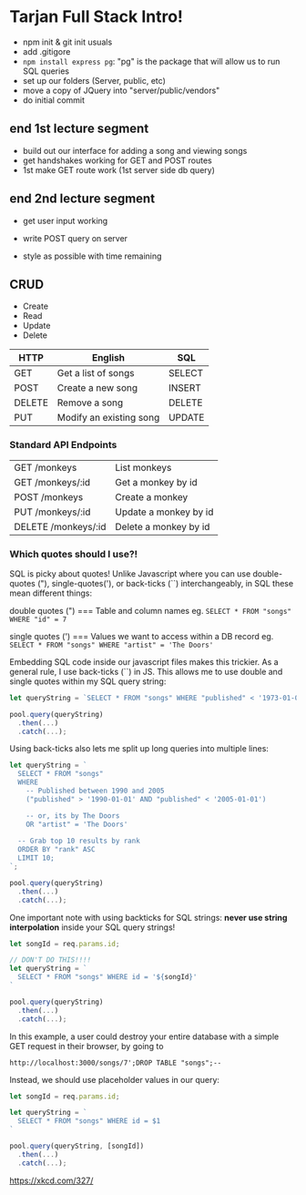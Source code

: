 Tarjan Full Stack Intro!
===

- npm init & git init usuals
- add .gitigore
- `npm install express pg`: "pg" is the package that will allow us to run SQL queries 
- set up our folders (Server, public, etc)
- move a copy of JQuery into "server/public/vendors"
- do initial commit

end 1st lecture segment
---

- build out our interface for adding a song and viewing songs
- get handshakes working for GET and POST routes
- 1st make GET route work (1st server side db query)


end 2nd lecture segment
---

- get user input working
- write POST query on server

- style as possible with time remaining


## CRUD


- Create
- Read
- Update
- Delete


HTTP    |  English                |       SQL
------  |  --------               |       ------
GET     |  Get a list of songs    |       SELECT
POST    |  Create a new song      |       INSERT
DELETE  |  Remove a song          |       DELETE
PUT     |  Modify an existing song  |       UPDATE




### Standard API Endpoints

| | |
|---------------------|-----------------------|
| GET /monkeys        | List monkeys          |
| GET /monkeys/:id    | Get a monkey by id    |
| POST /monkeys       | Create a monkey       |
| PUT /monkeys/:id    | Update a monkey by id |
| DELETE /monkeys/:id | Delete a monkey by id |


### Which quotes should I use?!

SQL is picky about quotes! Unlike Javascript where you can use double-quotes ("), single-quotes('), or back-ticks (``) interchangeably, in SQL these mean different things:

double quotes (") === Table and column names
  eg. `SELECT * FROM "songs" WHERE "id" = 7`

single quotes (') === Values we want to access within a DB record
  eg. `SELECT * FROM "songs" WHERE "artist" = 'The Doors'`


Embedding SQL code inside our javascript files makes this trickier. As a general rule, I use back-ticks (``) in JS. This allows me to use double and single quotes within my SQL query string:

```js
let queryString = `SELECT * FROM "songs" WHERE "published" < '1973-01-01';`

pool.query(queryString)
  .then(...)
  .catch(...);
```

Using back-ticks also lets me split up long queries into multiple lines:

```js
let queryString = `
  SELECT * FROM "songs"
  WHERE 
    -- Published between 1990 and 2005
    ("published" > '1990-01-01' AND "published" < '2005-01-01')

    -- or, its by The Doors
    OR "artist" = 'The Doors'
  
  -- Grab top 10 results by rank
  ORDER BY "rank" ASC
  LIMIT 10;
`;

pool.query(queryString)
  .then(...)
  .catch(...);
```

One important note with using backticks for SQL strings: **never use string interpolation** inside your SQL query strings!

```js
let songId = req.params.id;

// DON'T DO THIS!!!!
let queryString = `
  SELECT * FROM "songs" WHERE id = '${songId}'
`

pool.query(queryString)
  .then(...)
  .catch(...);
```

In this example, a user could destroy your entire database with a simple GET request in their browser, by going to

```
http://localhost:3000/songs/7';DROP TABLE "songs";--
```

Instead, we should use placeholder values in our query:

```js
let songId = req.params.id;

let queryString = `
  SELECT * FROM "songs" WHERE id = $1
`

pool.query(queryString, [songId])
  .then(...)
  .catch(...);
```

https://xkcd.com/327/

